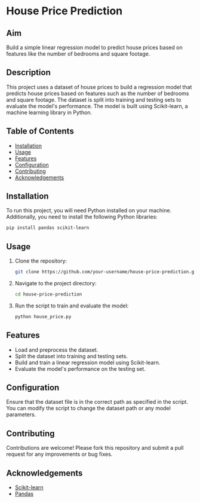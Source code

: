 # House Price Prediction

## Aim
Build a simple linear regression model to predict house prices based on features like the number of bedrooms and square footage.

## Description
This project uses a dataset of house prices to build a regression model that predicts house prices based on features such as the number of bedrooms and square footage. The dataset is split into training and testing sets to evaluate the model's performance. The model is built using Scikit-learn, a machine learning library in Python.

## Table of Contents
- [Installation](#installation)
- [Usage](#usage)
- [Features](#features)
- [Configuration](#configuration)
- [Contributing](#contributing)
- [Acknowledgements](#acknowledgements)

## Installation
To run this project, you will need Python installed on your machine. Additionally, you need to install the following Python libraries:

```bash
pip install pandas scikit-learn
```

## Usage
1. Clone the repository:
    ```bash
    git clone https://github.com/your-username/house-price-prediction.git
    ```
2. Navigate to the project directory:
    ```bash
    cd house-price-prediction
    ```
3. Run the script to train and evaluate the model:
    ```bash
    python house_price.py
    ```
## Features
- Load and preprocess the dataset.
- Split the dataset into training and testing sets.
- Build and train a linear regression model using Scikit-learn.
- Evaluate the model's performance on the testing set.

## Configuration
Ensure that the dataset file is in the correct path as specified in the script. You can modify the script to change the dataset path or any model parameters.

## Contributing
Contributions are welcome! Please fork this repository and submit a pull request for any improvements or bug fixes.

## Acknowledgements
- [Scikit-learn](https://scikit-learn.org/)
- [Pandas](https://pandas.pydata.org/)
